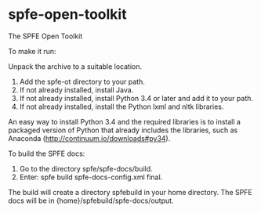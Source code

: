 spfe-open-toolkit
=================

The SPFE Open Toolkit

To make it run:

Unpack the archive to a suitable location.

1. Add the spfe-ot directory to your path.
2. If not already installed, install Java.
3. If not already installed, install Python 3.4 or later and add it to your path.
4. If not already installed, install the Python lxml and nltk libraries. 

An easy way to install Python 3.4 and the required libraries is to install a packaged 
version of Python that already includes the libraries, such as Anaconda (http://continuum.io/downloads#py34). 

To build the SPFE docs:

1. Go to the directory spfe/spfe-docs/build.
2. Enter: spfe build spfe-docs-config.xml final. 

The build will create a directory spfebuild in your home directory. 
The SPFE docs will be in {home}/spfebuild/spfe-docs/output.


